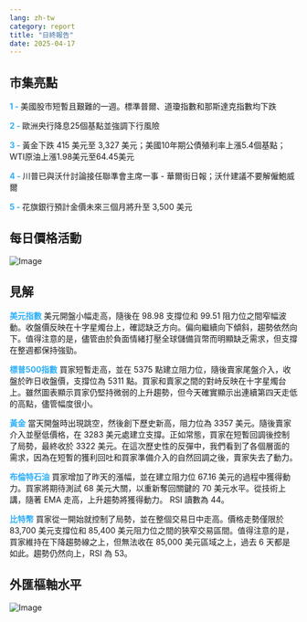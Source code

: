 ```yaml
---
lang: zh-tw
category: report
title: "日終報告"
date: 2025-04-17
---
```



<h2>市集亮點</h2>
<strong style="color: #2caef7;">1 - </strong> 美國股市短暫且艱難的一週。標準普爾、道瓊指數和那斯達克指數均下跌

<strong style="color: #2caef7;">2 - </strong> 歐洲央行降息25個基點並強調下行風險

<strong style="color: #2caef7;">3 - </strong> 黃金下跌 415 美元至 3,327 美元；美國10年期公債殖利率上漲5.4個基點；WTI原油上漲1.98美元至64.45美元

<strong style="color: #2caef7;">4 - </strong> 川普已與沃什討論接任聯準會主席一事 - 華爾街日報；沃什建議不要解僱鮑威爾

<strong style="color: #2caef7;">5 - </strong> 花旗銀行預計金價未來三個月將升至 3,500 美元



<h2>每日價格活動</h2>
<img src="https://markleighedu.github.io/img/Apr-2025/17-Apr-2025/price.jpg" alt="Image"/>

<h2>見解</h2>
<strong style="color: #2caef7;">美元指數</strong> 美元開盤小幅走高，隨後在 98.98 支撐位和 99.51 阻力位之間窄幅波動。收盤價反映在十字星燭台上，確認缺乏方向。偏向繼續向下傾斜，趨勢依然向下。值得注意的是，儘管由於負面情緒打壓全球儲備貨幣而明顯缺乏需求，但支撐在整週都保持強勁。 

<strong style="color: #2caef7;">標普500指數</strong> 買家短暫走高，並在 5375 點建立阻力位，隨後賣家尾盤介入，收盤於昨日收盤價，支撐位為 5311 點。買家和賣家之間的對峙反映在十字星燭台上。雖然圖表顯示買家仍堅持微弱的上升趨勢，但今天確實顯示出連續第四天走低的高點，儘管幅度很小。 

<strong style="color: #2caef7;">黃金</strong> 當天開盤時出現跳空，然後創下歷史新高，阻力位為 3357 美元。隨後賣家介入並壓低價格，在 3283 美元處建立支撐。正如常態，買家在短暫回調後控制了局勢，最終收於 3322 美元。在這次歷史性的反彈中，我們看到了各個層面的需求，因為在短暫的獲利回吐和買家準備介入的自然回調之後，賣家失去了動力。

<strong style="color: #2caef7;">布倫特石油</strong> 買家增加了昨天的漲幅，並在建立阻力位 67.16 美元的過程中獲得動力。買家將期待測試 68 美元大關，以重新奪回關鍵的 70 美元水平。從技術上講，隨著 EMA 走高，上升趨勢將獲得動力。  RSI 讀數為 44。 

<strong style="color: #2caef7;">比特幣</strong> 買家從一開始就控制了局勢，並在整個交易日中走高。價格走勢僅限於 83,700 美元支撐位和 85,400 美元阻力位之間的狹窄交易區間。值得注意的是，買家維持在下降趨勢線之上，但無法收在 85,000 美元區域之上，過去 6 天都是如此。趨勢仍然向上，RSI 為 53。



<h2>外匯樞軸水平</h2>
<img src="https://markleighedu.github.io/img/Apr-2025/17-Apr-2025/pivot.jpg" alt="Image"/>